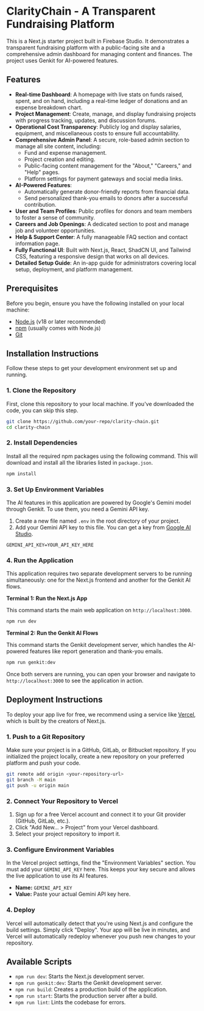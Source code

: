 # ClarityChain - A Transparent Fundraising Platform

This is a Next.js starter project built in Firebase Studio. It demonstrates a transparent fundraising platform with a public-facing site and a comprehensive admin dashboard for managing content and finances. The project uses Genkit for AI-powered features.

## Features

- **Real-time Dashboard**: A homepage with live stats on funds raised, spent, and on hand, including a real-time ledger of donations and an expense breakdown chart.
- **Project Management**: Create, manage, and display fundraising projects with progress tracking, updates, and discussion forums.
- **Operational Cost Transparency**: Publicly log and display salaries, equipment, and miscellaneous costs to ensure full accountability.
- **Comprehensive Admin Panel**: A secure, role-based admin section to manage all site content, including:
    - Fund and expense management.
    - Project creation and editing.
    - Public-facing content management for the "About," "Careers," and "Help" pages.
    - Platform settings for payment gateways and social media links.
- **AI-Powered Features**:
  - Automatically generate donor-friendly reports from financial data.
  - Send personalized thank-you emails to donors after a successful contribution.
- **User and Team Profiles**: Public profiles for donors and team members to foster a sense of community.
- **Careers and Job Openings**: A dedicated section to post and manage job and volunteer opportunities.
- **Help & Support Center**: A fully manageable FAQ section and contact information page.
- **Fully Functional UI**: Built with Next.js, React, ShadCN UI, and Tailwind CSS, featuring a responsive design that works on all devices.
- **Detailed Setup Guide**: An in-app guide for administrators covering local setup, deployment, and platform management.

## Prerequisites

Before you begin, ensure you have the following installed on your local machine:
- [Node.js](https://nodejs.org/) (v18 or later recommended)
- [npm](https://www.npmjs.com/) (usually comes with Node.js)
- [Git](https://git-scm.com/)

## Installation Instructions

Follow these steps to get your development environment set up and running.

### 1. Clone the Repository

First, clone this repository to your local machine. If you've downloaded the code, you can skip this step.

```bash
git clone https://github.com/your-repo/clarity-chain.git
cd clarity-chain
```

### 2. Install Dependencies

Install all the required npm packages using the following command. This will download and install all the libraries listed in `package.json`.

```bash
npm install
```

### 3. Set Up Environment Variables

The AI features in this application are powered by Google's Gemini model through Genkit. To use them, you need a Gemini API key.

1.  Create a new file named `.env` in the root directory of your project.
2.  Add your Gemini API key to this file. You can get a key from [Google AI Studio](https://aistudio.google.com/).

```
GEMINI_API_KEY=YOUR_API_KEY_HERE
```

### 4. Run the Application

This application requires two separate development servers to be running simultaneously: one for the Next.js frontend and another for the Genkit AI flows.

**Terminal 1: Run the Next.js App**

This command starts the main web application on `http://localhost:3000`.

```bash
npm run dev
```

**Terminal 2: Run the Genkit AI Flows**

This command starts the Genkit development server, which handles the AI-powered features like report generation and thank-you emails.

```bash
npm run genkit:dev
```

Once both servers are running, you can open your browser and navigate to `http://localhost:3000` to see the application in action.

## Deployment Instructions

To deploy your app live for free, we recommend using a service like [Vercel](https://vercel.com), which is built by the creators of Next.js.

### 1. Push to a Git Repository

Make sure your project is in a GitHub, GitLab, or Bitbucket repository. If you initialized the project locally, create a new repository on your preferred platform and push your code.

```bash
git remote add origin <your-repository-url>
git branch -M main
git push -u origin main
```

### 2. Connect Your Repository to Vercel

1.  Sign up for a free Vercel account and connect it to your Git provider (GitHub, GitLab, etc.).
2.  Click "Add New... > Project" from your Vercel dashboard.
3.  Select your project repository to import it.

### 3. Configure Environment Variables

In the Vercel project settings, find the "Environment Variables" section. You must add your `GEMINI_API_KEY` here. This keeps your key secure and allows the live application to use its AI features.

-   **Name:** `GEMINI_API_KEY`
-   **Value:** Paste your actual Gemini API key here.

### 4. Deploy

Vercel will automatically detect that you're using Next.js and configure the build settings. Simply click "Deploy". Your app will be live in minutes, and Vercel will automatically redeploy whenever you push new changes to your repository.

## Available Scripts

- `npm run dev`: Starts the Next.js development server.
- `npm run genkit:dev`: Starts the Genkit development server.
- `npm run build`: Creates a production build of the application.
- `npm run start`: Starts the production server after a build.
- `npm run lint`: Lints the codebase for errors.
